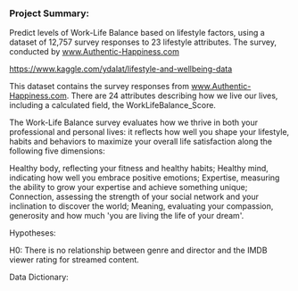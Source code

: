 ### Project Summary:

Predict levels of Work-Life Balance based on lifestyle factors, using a dataset of 12,757 survey responses to 23 lifestyle attributes. The survey, conducted by www.Authentic-Happiness.com

https://www.kaggle.com/ydalat/lifestyle-and-wellbeing-data

This dataset contains the survey responses from www.Authentic-Happiness.com. 
There are 24 attributes describing how we live our lives, including a calculated field, the WorkLifeBalance_Score.

The Work-Life Balance survey evaluates how we thrive in both your professional and personal lives: it reflects how well you shape your lifestyle, habits and behaviors to maximize your overall life satisfaction along the following five dimensions:

Healthy body, reflecting your fitness and healthy habits;
Healthy mind, indicating how well you embrace positive emotions;
Expertise, measuring the ability to grow your expertise and achieve something unique;
Connection, assessing the strength of your social network and your inclination to discover the world;
Meaning, evaluating your compassion, generosity and how much 'you are living the life of your dream'.


Hypotheses:

H${0}$: There is no relationship between genre and director and the IMDB viewer rating for streamed content. 


Data Dictionary: 



